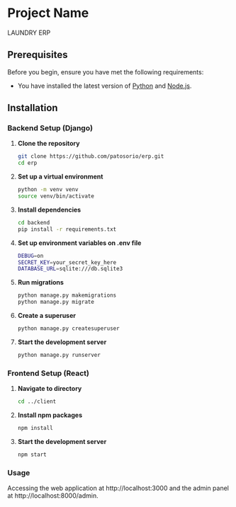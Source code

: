 # Project Name
LAUNDRY ERP

## Prerequisites
Before you begin, ensure you have met the following requirements:
* You have installed the latest version of [Python](https://www.python.org/downloads/) and [Node.js](https://nodejs.org/).

## Installation

### Backend Setup (Django)

1. **Clone the repository**
    ```bash
   git clone https://github.com/patosorio/erp.git
   cd erp

2. **Set up a virtual environment**
    ```bash
    python -m venv venv
    source venv/bin/activate

3. **Install dependencies**
    ```bash
    cd backend
    pip install -r requirements.txt

3. **Set up environment variables on .env file**
    ```bash
    DEBUG=on
    SECRET_KEY=your_secret_key_here
    DATABASE_URL=sqlite:///db.sqlite3

4. **Run migrations**
    ```bash
    python manage.py makemigrations
    python manage.py migrate

5. **Create a superuser**
    ```bash
    python manage.py createsuperuser

6. **Start the development server**
    ```bash
    python manage.py runserver

### Frontend Setup (React)

1. **Navigate to directory**
    ```bash
    cd ../client

2. **Install npm packages**
    ```bash
    npm install
    

3. **Start the development server**
    ```bash
    npm start

### Usage

Accessing the web application at http://localhost:3000 and the admin panel at http://localhost:8000/admin. 

